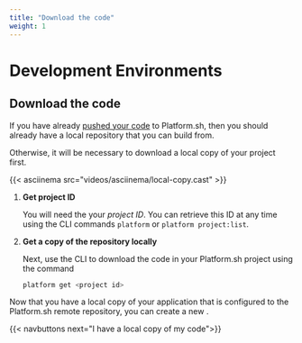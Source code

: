 ```yaml
---
title: "Download the code"
weight: 1
---
```


# Development Environments

## Download the code

If you have already [pushed your code](/gettingstarted/own-code.md) to Platform.sh, then you should already have a local repository that you can build from.

Otherwise, it will be necessary to download a local copy of your project first.

{{< asciinema src="videos/asciinema/local-copy.cast" >}}

1. **Get project ID**

    You will need the your *project ID*. You can retrieve this ID at any time using the CLI commands `platform` or `platform project:list`.

2. **Get a copy of the repository locally**

    Next, use the CLI to download the code in your Platform.sh project using the command

    ```bash
    platform get <project id>
    ```

Now that you have a local copy of your application that is configured to the Platform.sh remote repository, you can create a new .

{{< navbuttons next="I have a local copy of my code">}}
